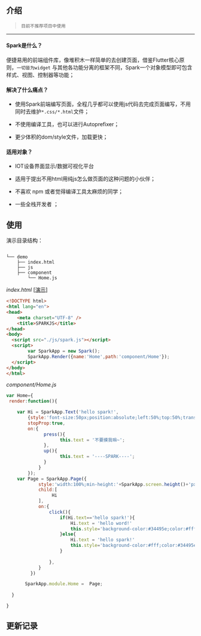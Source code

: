 ## 介绍

> `目前不推荐项目中使用` 

 -------------------

#### Spark是什么？


便捷易用的前端组件库，像堆积木一样简单的去创建页面，借鉴Flutter核心原则，`一切皆为widget`
与其他各功能分离的框架不同，Spark一个对象模型即可包含样式、视图、控制器等功能；

#### 解决了什么痛点？

* 使用Spark前端编写页面，全程几乎都可以使用js代码去完成页面编写，不用同时去维护`*.css/*.html`文件；

* 不使用编译工具，也可以进行Autoprefixer；

* 更少体积的dom/style文件，加载更快；

#### 适用对象？

* IOT设备界面显示/数据可视化平台

* 适用于提出不用html用纯js怎么做页面的这种问题的小伙伴；

* 不喜欢 npm 或者觉得编译工具太麻烦的同学；

* 一些全栈开发者 ；

## 使用

演示目录结构：
```text

└── demo
    ├── index.html
    ├── js
    ├── component
        └── Home.js
```

*index.html* <a href="/demo/index.html"> [演示]</a>

```html  
<!DOCTYPE html>
<html lang="en">
<head>
	<meta charset="UTF-8" />
	<title>SPARKJS</title>
</head>
<body>
  <script src="./js/spark.js"></script>
  <script>
		var SparkApp = new Spark();
	    SparkApp.Render({name:'Home',path:'component/Home'});
  </script>
</body>
</html>
```
*component/Home.js*
```javascript
var Home={
 render:function(){

    var Hi = SparkApp.Text('hello spark!',
    	{style:'font-size:50px;position:absolute;left:50%;top:50%;transform:translate(-50%,-50%);',
    	stopProp:true,
    	on:{  
	     	  press(){
	     			this.text = '不要摸我嘛~';
	     	  },
	     	  up(){
	     	  	    this.text = '----SPARK----';
	     	  }
	     	}
    	});
    var Page = SparkApp.Page({
	     	style:'width:100%;min-height:'+SparkApp.screen.height()+'px;background-color:#fff;color:#34495e;',
	     	child:[
                 Hi
	     	],
	     	on:{
	     		click(){
	     			if(Hi.text=='hello spark!'){
	     				Hi.text = 'hello word!'
	     				this.style='background-color:#34495e;color:#fff;'
	     			}else{
	     				Hi.text = 'hello spark!' 
	     				this.style='background-color:#fff;color:#34495e;'
	     			}
	     			
	     		},
	     	}
	     })

       SparkApp.module.Home =  Page;
	
  }

}
```

## 更新记录